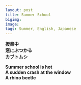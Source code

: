 ```yaml
---
layout: post
title: Summer School
bigimg: 
image: 
tags: Summer, English, Japanese
---
```


 **授業中  
 窓にぶつかる  
 カブトムシ**


**Summer school is hot  
A sudden crash at the window  
A rhino beetle**
